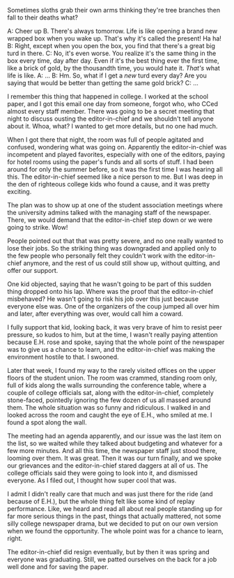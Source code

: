 Sometimes sloths grab their own arms thinking they're tree branches then fall to their deaths what?

A: Cheer up B. There's always tomorrow. Life is like opening a brand new wrapped box when you wake up. That's why it's called the present! Ha ha!
B: Right, except when you open the box, you find that there's a great big turd in there.
C: No, it's even worse. You realize it's the same thing in the box every time, day after day. Even if it's the best thing ever the first time, like a brick of gold, by the thousandth time, you would hate it. <i>That's</i> what life is like.
A: ...
B: Hm. So, what if I get a <i>new</i> turd every day? Are you saying that would be better than getting the same gold brick?
C: ...

I remember this thing that happened in college. I worked at the school paper, and I got this email one day from someone, forgot who, who CCed almost every staff member. There was going to be a secret meeting that night to discuss ousting the editor-in-chief and we shouldn't tell anyone about it. Whoa, what? I wanted to get more details, but no one had much.

When I got there that night, the room was full of people agitated and confused, wondering what was going on. Apparently the editor-in-chief was incompetent and played favorites, especially with one of the editors, paying for hotel rooms using the paper's funds and all sorts of stuff. I had been around for only the summer before, so it was the first time I was hearing all this. The editor-in-chief seemed like a nice person to me. But I was deep in the den of righteous college kids who found a cause, and it was pretty exciting.

The plan was to show up at one of the student association meetings where the university admins talked with the managing staff of the newspaper. There, we would demand that the editor-in-chief step down or we were going to strike. Wow!

People pointed out that that was pretty severe, and no one really wanted to lose their jobs. So the striking thing was downgraded and applied only to the few people who personally felt they couldn't work with the editor-in-chief anymore, and the rest of us could still show up, without quitting, and offer our support.

One kid objected, saying that he wasn't going to be part of this sudden thing dropped onto his lap. Where was the proof that the editor-in-chief misbehaved? He wasn't going to risk his job over this just because everyone else was. One of the organizers of the coup jumped all over him and later, after everything was over, would call him a coward.

I fully support that kid, looking back, it was very brave of him to resist peer pressure, so kudos to him, but at the time, I wasn't really paying attention because E.H. rose and spoke, saying that the whole point of the newspaper was to give us a chance to learn, and the editor-in-chief was making the environment hostile to that. I swooned.

Later that week, I found my way to the rarely visited offices on the upper floors of the student union. The room was crammed, standing room only, full of kids along the walls surrounding the conference table, where a couple of college officials sat, along with the editor-in-chief, completely stone-faced, pointedly ignoring the few dozen of us all massed around them. The whole situation was so funny and ridiculous. I walked in and looked across the room and caught the eye of E.H., who smiled at me. I found a spot along the wall.

The meeting had an agenda apparently, and our issue was the last item on the list, so we waited while they talked about budgeting and whatever for a few more minutes. And all this time, the newspaper staff just stood there, looming over them. It was great. Then it was our turn finally, and we spoke our grievances and the editor-in-chief stared daggers at all of us. The college officials said they were going to look into it, and dismissed everyone. As I filed out, I thought how super cool that was.

I admit I didn't really care that much and was just there for the ride (and because of E.H.), but the whole thing felt like some kind of replay performance. Like, we heard and read all about real people standing up for far more serious things in the past, things that actually mattered, not some silly college newspaper drama, but we decided to put on our own version when we found the opportunity. The whole point was for a chance to learn, right.

The editor-in-chief did resign eventually, but by then it was spring and everyone was graduating. Still, we patted ourselves on the back for a job well done and for saving the paper.
